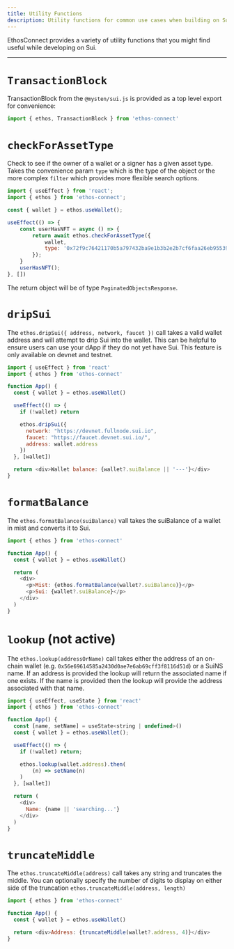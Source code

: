 ```yaml
---
title: Utility Functions
description: Utility functions for common use cases when building on Sui.
---
```


EthosConnect provides a variety of utility functions that you might find useful while developing on Sui.

---

# `TransactionBlock`

TransactionBlock from the `@mysten/sui.js` is provided as a top level export for convenience:

```js
import { ethos, TransactionBlock } from 'ethos-connect'
```

# `checkForAssetType`

Check to see if the owner of a wallet or a signer has a given asset type. Takes the convenience param `type` which is the type of the object or the more complex `filter` which provides more flexible search options.

```js
import { useEffect } from 'react';
import { ethos } from 'ethos-connect';

const { wallet } = ethos.useWallet();

useEffect(() => {
    const userHasNFT = async () => {
        return await ethos.checkForAssetType({
            wallet,
            type: '0x72f9c76421170b5a797432ba9e1b3b2e2b7cf6faa26eb955396c773af2479e1e::game_8192::Game8192'
        });
    }
    userHasNFT();
}, [])
```

The return object will be of type `PaginatedObjectsResponse`.

# `dripSui`

The `ethos.dripSui({ address, network, faucet })` call takes a valid wallet address and will attempt to drip Sui into the wallet. This can be helpful to ensure users can use your dApp if they do not yet have Sui. This feature is only available on devnet and testnet.

```js
import { useEffect } from 'react'
import { ethos } from 'ethos-connect'

function App() {
  const { wallet } = ethos.useWallet()

  useEffect(() => {
    if (!wallet) return

    ethos.dripSui({ 
      network: "https://devnet.fullnode.sui.io", 
      faucet: "https://faucet.devnet.sui.io/", 
      address: wallet.address 
    })
  }, [wallet])

  return <div>Wallet balance: {wallet?.suiBalance || '---'}</div>
}
```

# `formatBalance`

The `ethos.formatBalance(suiBalance)` vall takes the suiBalance of a wallet in mist and
converts it to Sui.

```js
import { ethos } from 'ethos-connect'

function App() {
  const { wallet } = ethos.useWallet()

  return (
    <div>
      <p>Mist: {ethos.formatBalance(wallet?.suiBalance)}</p>
      <p>Sui: {wallet?.suiBalance}</p>
    </div>
  )
}
```

# `lookup` (not active)

The `ethos.lookup(addressOrName)` call takes either the address of an on-chain wallet (e.g. `0x56e69614585a2430d0ae7e6ab69cff3f8116d51d`) or a SuiNS name. If an address is provided the lookup will return the associated name if one exists. If the name is provided then the lookup will provide the address associated with that name.

```js
import { useEffect, useState } from 'react'
import { ethos } from 'ethos-connect'

function App() {
  const [name, setName] = useState<string | undefined>()
  const { wallet } = ethos.useWallet();

  useEffect(() => {
    if (!wallet) return;

    ethos.lookup(wallet.address).then(
        (n) => setName(n)
    )
  }, [wallet])

  return (
    <div>
      Name: {name || 'searching...'}
    </div>
  )
}
```

# `truncateMiddle`

The `ethos.truncateMiddle(address)` call takes any string and truncates the middle. You
can optionally specify the number of digits to display on either side of the truncation
`ethos.truncateMiddle(address, length)`

```js
import { ethos } from 'ethos-connect'

function App() {
  const { wallet } = ethos.useWallet()

  return <div>Address: {truncateMiddle(wallet?.address, 4)}</div>
}
```
